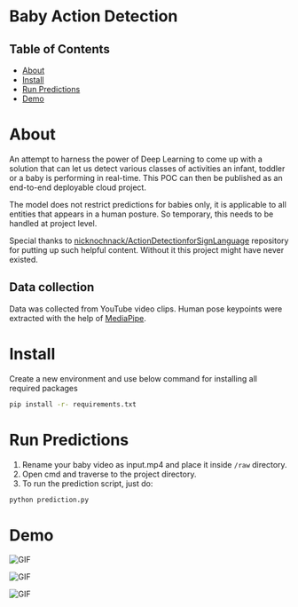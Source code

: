 
# Baby Action Detection

## Table of Contents

- [About](#about)
- [Install](#install)
- [Run Predictions](#run-predictions)
- [Demo](#demo)

# About 

An attempt to harness the power of Deep Learning to come up with a solution that can let us detect various classes of activities an infant, toddler or a baby is performing in real-time. This POC can then be published as an end-to-end deployable cloud project.

The model does not restrict predictions for babies only, it is applicable to all entities that appears in a human posture. So temporary, this needs to be handled at project level.

 Special thanks to [nicknochnack/ActionDetectionforSignLanguage](#https://github.com/nicknochnack/ActionDetectionforSignLanguage) repository for putting up such helpful content. Without it this project might have never existed.

## Data collection
Data was collected from YouTube video clips. Human pose keypoints were extracted with the help of [MediaPipe](#https://mediapipe.dev/).

# Install

Create a new environment and use below command for installing all required packages

```bash
pip install -r- requirements.txt
```

# Run Predictions

1. Rename your baby video as input.mp4 and place it inside ```/raw``` directory.
2. Open cmd and traverse to the project directory.
3. To run the prediction script, just do:

```bash
python prediction.py 
```

# Demo

![GIF](https://github.com/shreyas-jk/Baby-Action-Detection_Safety-System-Prototype/blob/main/demo/1.gif?raw=true)

![GIF](https://github.com/shreyas-jk/Baby-Action-Detection_Safety-System-Prototype/blob/main/demo/2.gif?raw=true)

![GIF](https://github.com/shreyas-jk/Baby-Action-Detection_Safety-System-Prototype/blob/main/demo/3.gif?raw=true)